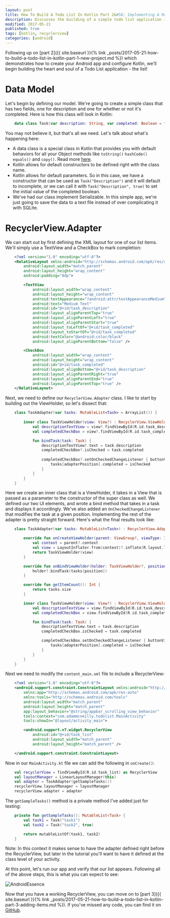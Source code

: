```yaml
---
layout: post
title: How To Build A Todo List In Kotlin Part 2&#58; Implementing A RecyclerView
description: Discusses the building of a simple todo list application in Kotlin.
modified: 2017-05-21
published: true
tags: [kotlin, recyclerview]
categories: [android]
---
```


Following up on [part 2]({{ site.baseurl }}{% link _posts/2017-05-21-how-to-build-a-todo-list-in-kotlin-part-1-new-project.md %}) which demonstrates how to create your Android app and configure Kotlin, we'll begin building the heart and soul of a Todo List application - the list!

# Data Model

Let's begin by defining our model. We're going to create a simple class that has two fields, one for description and one for whether or not it's completed. Here is how this class will look in Kotlin:

```kotlin
	data class Task(var description: String, var completed: Boolean = false) : Serializable
```

You may not believe it, but that's all we need. Let's talk about what's happening here:

* A data class is a special class in Kotlin that provides you with default behaviors for all your Object methods like `toString()` `hashCode()` `equals()` and `copy()`. Read more [here](https://kotlinlang.org/docs/reference/data-classes.html).
* Kotlin allows for default constructors to be defined right with the class name.
* Kotlin allows for default parameters. So in this case, we have a constructor that can be used as `Task("Description")` and it will default to incomplete, or we can call it with `Task("Description", true)` to set the initial value of the completed boolean.
* We've had our class implement Serializable. In this simple app, we're just going to save the data to a text file instead of over complicating it with SQLite.

<!--more-->

# RecyclerView.Adapter

We can start out by first defining the XML layout for one of our list items. We'll simply use a TextView and a CheckBox to mark completion:

```xml
	<?xml version="1.0" encoding="utf-8"?>
	<RelativeLayout xmlns:android="http://schemas.android.com/apk/res/android"
	    android:layout_width="match_parent"
	    android:layout_height="wrap_content"
	    android:padding="8dp">

	    <TextView
	        android:layout_width="wrap_content"
	        android:layout_height="wrap_content"
	        android:textAppearance="?android:attr/textAppearanceMedium"
	        android:text="Medium Text"
	        android:id="@+id/task_description"
	        android:layout_alignParentTop="true"
	        android:layout_alignParentLeft="true"
	        android:layout_alignParentStart="true"
	        android:layout_toLeftOf="@+id/task_completed"
	        android:layout_toStartOf="@+id/task_completed"
	        android:textColor="@android:color/black"
	        android:layout_alignParentBottom="false" />

	    <CheckBox
	        android:layout_width="wrap_content"
	        android:layout_height="wrap_content"
	        android:id="@+id/task_completed"
	        android:layout_alignBottom="@+id/task_description"
	        android:layout_alignParentRight="true"
	        android:layout_alignParentEnd="true"
	        android:layout_alignParentTop="true" />
	</RelativeLayout>
```

Next, we need to define our `RecyclerView.Adapter` class. I like to start by building out the ViewHolder, so let's dissect that:

```kotlin
	class TaskAdapter(var tasks: MutableList<Task> = ArrayList()) {
	    
	    inner class TaskViewHolder(view: View?) : RecyclerView.ViewHolder(view) {
	        val descriptionTextView = view?.findViewById(R.id.task_description) as? TextView
	        val completedCheckBox = view?.findViewById(R.id.task_completed) as? CheckBox

	        fun bindTask(task: Task) {
	            descriptionTextView?.text = task.description
	            completedCheckBox?.isChecked = task.completed
	            
	            completedCheckBox?.setOnCheckedChangeListener { buttonView, isChecked -> 
	                tasks[adapterPosition].completed = isChecked
	            }
	        }
	    }
	}
```

Here we create an inner class that is a ViewHolder, it takes in a View that is passed as a parameter to the constructor of the super class as well. We defined our two UI elements, and wrote a bind method that takes in a task and displays it accordingly. We've also added an `OnCheckedChangeListener` that modifies the task at a given position. Implementing the rest of the adapter is pretty straight forward. Here's what the final results look like:

```kotlin
	class TaskAdapter(var tasks: MutableList<Task>) : RecyclerView.Adapter<TaskAdapter.TaskViewHolder>() {

	    override fun onCreateViewHolder(parent: ViewGroup?, viewType: Int): TaskViewHolder {
	        val context = parent?.context
	        val view = LayoutInflater.from(context)?.inflate(R.layout.list_item_task, parent, false)
	        return TaskViewHolder(view)
	    }

	    override fun onBindViewHolder(holder: TaskViewHolder?, position: Int) {
	        holder?.bindTask(tasks[position])
	    }

	    override fun getItemCount(): Int {
	        return tasks.size
	    }

	    inner class TaskViewHolder(view: View?) : RecyclerView.ViewHolder(view) {
	        val descriptionTextView = view.findViewById(R.id.task_description) as TextView
	        val completedCheckBox = view.findViewById(R.id.task_completed) as CheckBox

	        fun bindTask(task: Task) {
	            descriptionTextView.text = task.description
	            completedCheckBox.isChecked = task.completed

	            completedCheckBox.setOnCheckedChangeListener { buttonView, isChecked ->
	                tasks[adapterPosition].completed = isChecked
	            }
	        }
	    }
	}
```

Next we need to modify the `content_main.xml` file to include a RecyclerView:

```xml
	<?xml version="1.0" encoding="utf-8"?>
	<android.support.constraint.ConstraintLayout xmlns:android="http://schemas.android.com/apk/res/android"
	    xmlns:app="http://schemas.android.com/apk/res-auto"
	    xmlns:tools="http://schemas.android.com/tools"
	    android:layout_width="match_parent"
	    android:layout_height="match_parent"
	    app:layout_behavior="@string/appbar_scrolling_view_behavior"
	    tools:context="com.adammcneilly.todolist.MainActivity"
	    tools:showIn="@layout/activity_main">

	    <android.support.v7.widget.RecyclerView
	        android:id="@+id/task_list"
	        android:layout_width="match_parent"
	        android:layout_height="match_parent" />

	</android.support.constraint.ConstraintLayout>
```

Now in our `MainActivity.kt` file we can add the following in `onCreate()`:

```kotlin
	val recyclerView = findViewById(R.id.task_list) as RecyclerView
	val layoutManager = LinearLayoutManager(this)
	val adapter = TaskAdapter(getSampleTasks())
	recyclerView.layoutManager = layoutManager
	recyclerView.adapter = adapter
```

The `getSampleTasks()` method is a private method I've added just for testing:

```kotlin
	private fun getSampleTasks(): MutableList<Task> {
	    val task1 = Task("task1")
	    val task2 = Task("task2", true)

	    return mutableListOf(task1, task2)
	}
```

Note: In this context it makes sense to have the adapter defined right before the RecyclerView, but later in the tutorial you'll want to have it defined at the class level of your activity.

At this point, let's run our app and verify that our list appears. Following all of the above steps, this is what you can expect to see:

![AndroidEssence](/images/kotlin/todo-1.png)

Now that you have a working RecyclerView, you can move on to [part 3]({{ site.baseurl }}{% link _posts/2017-05-21-how-to-build-a-todo-list-in-kotlin-part-3-adding-items.md %}). If you've missed any code, you can find it on [GitHub](http://github.com/AdamMc331/todo-kotlin).
